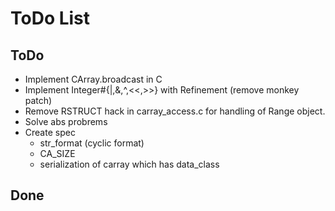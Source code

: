 ToDo List
=========

ToDo
-------
 * Implement CArray.broadcast in C
 * Implement Integer#{|,&,^,<<,>>} with Refinement (remove monkey patch)
 * Remove RSTRUCT hack in carray_access.c for handling of Range object.
 * Solve abs probrems
 * Create spec
   - str_format (cyclic format)
   - CA_SIZE
   - serialization of carray which has data_class

Done
-------

